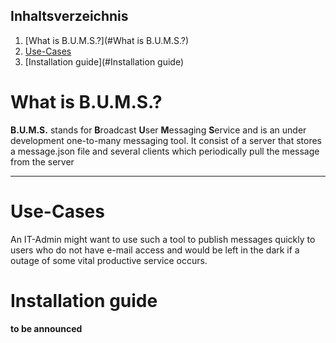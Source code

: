 ## Inhaltsverzeichnis 
1. [What is B.U.M.S.?](#What is B.U.M.S.?)
2. [Use-Cases](#Use-Cases)
3. [Installation guide](#Installation guide)


# What is B.U.M.S.?

**B.U.M.S.** stands for 
**B**roadcast **U**ser **M**essaging **S**ervice and is an under development one-to-many messaging tool.
It consist of a server that stores a message.json file and several clients which periodically pull the message from the server

---
# Use-Cases

An IT-Admin might want to use such a tool to publish messages quickly to users who do not have e-mail access and would be left in the dark if a outage of some vital productive service occurs.

# Installation guide

**to be announced**
